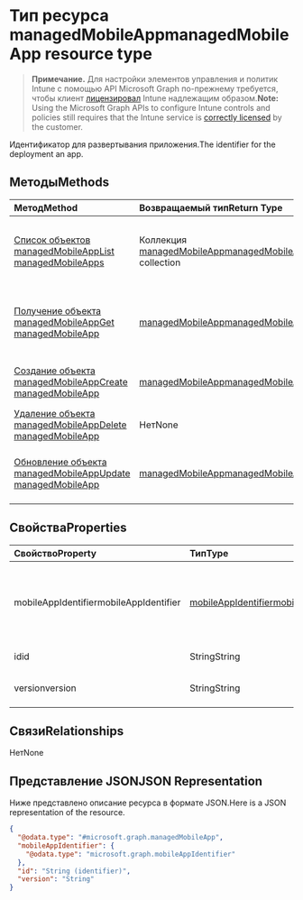 # <a name="managedmobileapp-resource-type"></a><span data-ttu-id="093c5-101">Тип ресурса managedMobileApp</span><span class="sxs-lookup"><span data-stu-id="093c5-101">managedMobileApp resource type</span></span>

> <span data-ttu-id="093c5-102">**Примечание.** Для настройки элементов управления и политик Intune с помощью API Microsoft Graph по-прежнему требуется, чтобы клиент [лицензировал](https://go.microsoft.com/fwlink/?linkid=839381) Intune надлежащим образом.</span><span class="sxs-lookup"><span data-stu-id="093c5-102">**Note:** Using the Microsoft Graph APIs to configure Intune controls and policies still requires that the Intune service is [correctly licensed](https://go.microsoft.com/fwlink/?linkid=839381) by the customer.</span></span>

<span data-ttu-id="093c5-103">Идентификатор для развертывания приложения.</span><span class="sxs-lookup"><span data-stu-id="093c5-103">The identifier for the deployment an app.</span></span>
## <a name="methods"></a><span data-ttu-id="093c5-104">Методы</span><span class="sxs-lookup"><span data-stu-id="093c5-104">Methods</span></span>
|<span data-ttu-id="093c5-105">Метод</span><span class="sxs-lookup"><span data-stu-id="093c5-105">Method</span></span>|<span data-ttu-id="093c5-106">Возвращаемый тип</span><span class="sxs-lookup"><span data-stu-id="093c5-106">Return Type</span></span>|<span data-ttu-id="093c5-107">Описание</span><span class="sxs-lookup"><span data-stu-id="093c5-107">Description</span></span>|
|:---|:---|:---|
|[<span data-ttu-id="093c5-108">Список объектов managedMobileApp</span><span class="sxs-lookup"><span data-stu-id="093c5-108">List managedMobileApps</span></span>](../api/intune_mam_managedmobileapp_list.md)|<span data-ttu-id="093c5-109">Коллекция [managedMobileApp](../resources/intune_mam_managedmobileapp.md)</span><span class="sxs-lookup"><span data-stu-id="093c5-109">[managedMobileApp](../resources/intune_mam_managedmobileapp.md) collection</span></span>|<span data-ttu-id="093c5-110">Список свойств и связей объектов [managedMobileApp](../resources/intune_mam_managedmobileapp.md).</span><span class="sxs-lookup"><span data-stu-id="093c5-110">List properties and relationships of the [managedMobileApp](../resources/intune_mam_managedmobileapp.md) objects.</span></span>|
|[<span data-ttu-id="093c5-111">Получение объекта managedMobileApp</span><span class="sxs-lookup"><span data-stu-id="093c5-111">Get managedMobileApp</span></span>](../api/intune_mam_managedmobileapp_get.md)|[<span data-ttu-id="093c5-112">managedMobileApp</span><span class="sxs-lookup"><span data-stu-id="093c5-112">managedMobileApp</span></span>](../resources/intune_mam_managedmobileapp.md)|<span data-ttu-id="093c5-113">Чтение свойств и связей объекта [managedMobileApp](../resources/intune_mam_managedmobileapp.md).</span><span class="sxs-lookup"><span data-stu-id="093c5-113">Read properties and relationships of the [managedMobileApp](../resources/intune_mam_managedmobileapp.md) object.</span></span>|
|[<span data-ttu-id="093c5-114">Создание объекта managedMobileApp</span><span class="sxs-lookup"><span data-stu-id="093c5-114">Create managedMobileApp</span></span>](../api/intune_mam_managedmobileapp_create.md)|[<span data-ttu-id="093c5-115">managedMobileApp</span><span class="sxs-lookup"><span data-stu-id="093c5-115">managedMobileApp</span></span>](../resources/intune_mam_managedmobileapp.md)|<span data-ttu-id="093c5-116">Создание объекта [managedMobileApp](../resources/intune_mam_managedmobileapp.md).</span><span class="sxs-lookup"><span data-stu-id="093c5-116">Create a new [managedMobileApp](../resources/intune_mam_managedmobileapp.md) object.</span></span>|
|[<span data-ttu-id="093c5-117">Удаление объекта managedMobileApp</span><span class="sxs-lookup"><span data-stu-id="093c5-117">Delete managedMobileApp</span></span>](../api/intune_mam_managedmobileapp_delete.md)|<span data-ttu-id="093c5-118">Нет</span><span class="sxs-lookup"><span data-stu-id="093c5-118">None</span></span>|<span data-ttu-id="093c5-119">Удаляет объект [managedMobileApp](../resources/intune_mam_managedmobileapp.md).</span><span class="sxs-lookup"><span data-stu-id="093c5-119">Deletes a [managedMobileApp](../resources/intune_mam_managedmobileapp.md).</span></span>|
|[<span data-ttu-id="093c5-120">Обновление объекта managedMobileApp</span><span class="sxs-lookup"><span data-stu-id="093c5-120">Update managedMobileApp</span></span>](../api/intune_mam_managedmobileapp_update.md)|[<span data-ttu-id="093c5-121">managedMobileApp</span><span class="sxs-lookup"><span data-stu-id="093c5-121">managedMobileApp</span></span>](../resources/intune_mam_managedmobileapp.md)|<span data-ttu-id="093c5-122">Обновление свойств объекта [managedMobileApp](../resources/intune_mam_managedmobileapp.md).</span><span class="sxs-lookup"><span data-stu-id="093c5-122">Update the properties of a [managedMobileApp](../resources/intune_mam_managedmobileapp.md) object.</span></span>|

## <a name="properties"></a><span data-ttu-id="093c5-123">Свойства</span><span class="sxs-lookup"><span data-stu-id="093c5-123">Properties</span></span>
|<span data-ttu-id="093c5-124">Свойство</span><span class="sxs-lookup"><span data-stu-id="093c5-124">Property</span></span>|<span data-ttu-id="093c5-125">Тип</span><span class="sxs-lookup"><span data-stu-id="093c5-125">Type</span></span>|<span data-ttu-id="093c5-126">Описание</span><span class="sxs-lookup"><span data-stu-id="093c5-126">Description</span></span>|
|:---|:---|:---|
|<span data-ttu-id="093c5-127">mobileAppIdentifier</span><span class="sxs-lookup"><span data-stu-id="093c5-127">mobileAppIdentifier</span></span>|[<span data-ttu-id="093c5-128">mobileAppIdentifier</span><span class="sxs-lookup"><span data-stu-id="093c5-128">mobileAppIdentifier</span></span>](../resources/intune_mam_mobileappidentifier.md)|<span data-ttu-id="093c5-129">Идентификатор приложения с типом его операционной системы.</span><span class="sxs-lookup"><span data-stu-id="093c5-129">The identifier for an app with it's operating system type.</span></span>|
|<span data-ttu-id="093c5-130">id</span><span class="sxs-lookup"><span data-stu-id="093c5-130">id</span></span>|<span data-ttu-id="093c5-131">String</span><span class="sxs-lookup"><span data-stu-id="093c5-131">String</span></span>|<span data-ttu-id="093c5-132">Ключ объекта.</span><span class="sxs-lookup"><span data-stu-id="093c5-132">Key of the entity.</span></span>|
|<span data-ttu-id="093c5-133">version</span><span class="sxs-lookup"><span data-stu-id="093c5-133">version</span></span>|<span data-ttu-id="093c5-134">String</span><span class="sxs-lookup"><span data-stu-id="093c5-134">String</span></span>|<span data-ttu-id="093c5-135">Версия объекта.</span><span class="sxs-lookup"><span data-stu-id="093c5-135">Version of the entity.</span></span>|

## <a name="relationships"></a><span data-ttu-id="093c5-136">Связи</span><span class="sxs-lookup"><span data-stu-id="093c5-136">Relationships</span></span>
<span data-ttu-id="093c5-137">Нет</span><span class="sxs-lookup"><span data-stu-id="093c5-137">None</span></span>
## <a name="json-representation"></a><span data-ttu-id="093c5-138">Представление JSON</span><span class="sxs-lookup"><span data-stu-id="093c5-138">JSON Representation</span></span>
<span data-ttu-id="093c5-139">Ниже представлено описание ресурса в формате JSON.</span><span class="sxs-lookup"><span data-stu-id="093c5-139">Here is a JSON representation of the resource.</span></span>
<!-- {
  "blockType": "resource",
  "keyProperty": "id",
  "@odata.type": "microsoft.graph.managedMobileApp"
}
-->
``` json
{
  "@odata.type": "#microsoft.graph.managedMobileApp",
  "mobileAppIdentifier": {
    "@odata.type": "microsoft.graph.mobileAppIdentifier"
  },
  "id": "String (identifier)",
  "version": "String"
}
```




